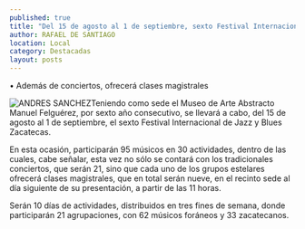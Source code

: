 ```yaml
---
published: true
title: "Del 15 de agosto al 1 de septiembre, sexto Festival Internacional de Jazz y Blues"
author: RAFAEL DE SANTIAGO
location: Local
category: Destacadas
layout: posts
---
```


•	Además de conciertos, ofrecerá clases magistrales

![ANDRES SANCHEZ](http://i.imgur.com/NUaDpS0m.jpg)Teniendo como sede el Museo de Arte Abstracto Manuel Felguérez, por sexto año consecutivo, se llevará a cabo, del 15 de agosto al 1 de septiembre, el sexto Festival Internacional de Jazz y Blues Zacatecas.

En esta ocasión, participarán 95 músicos en 30 actividades, dentro de las cuales, cabe señalar, esta vez no sólo se contará con los tradicionales conciertos, que serán 21, sino que cada uno de los grupos estelares ofrecerá clases magistrales, que en total serán nueve, en el recinto sede al día siguiente de su presentación, a partir de las 11 horas.

Serán 10 días de actividades, distribuidos en tres fines de semana, donde participarán 21 agrupaciones, con 62 músicos foráneos y 33 zacatecanos.

